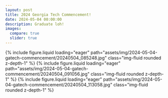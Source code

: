 ```yaml
---
layout: post
title: 2024 Georgia Tech Commencement!
date: 2024-05-04 00:00:00
description: Graduate loh!
images:
  compare: true
  slider: true
---
```


<swiper-container keyboard="true" navigation="true" pagination="true" pagination-clickable="true" pagination-dynamic-bullets="true" rewind="true">
  <swiper-slide>{% include figure.liquid loading="eager" path="assets/img/2024-05-04-gatech-commencement/20240504_085248.jpg" class="img-fluid rounded z-depth-1" %}</swiper-slide>
  <swiper-slide>{% include figure.liquid loading="eager" path="assets/img/2024-05-04-gatech-commencement/20240504_091056.jpg" class="img-fluid rounded z-depth-1" %}</swiper-slide>
  <swiper-slide>{% include figure.liquid loading="eager" path="assets/img/2024-05-04-gatech-commencement/20240504_113058.jpg" class="img-fluid rounded z-depth-1" %}</swiper-slide>
</swiper-container>
